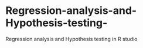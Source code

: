 # Regression-analysis-and-Hypothesis-testing-
Regression analysis and Hypothesis testing in R studio
